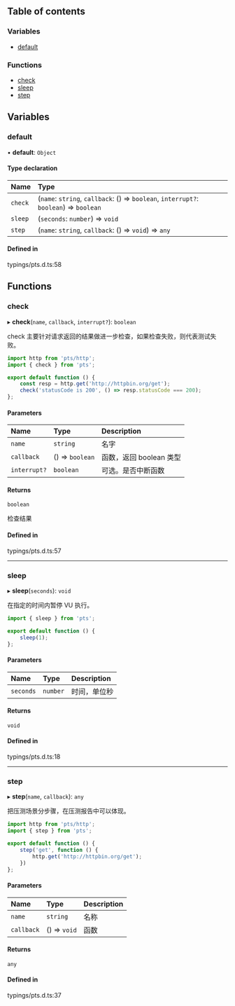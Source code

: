 ## Table of contents

### Variables

- [default](#default)

### Functions

- [check](#check)
- [sleep](#sleep)
- [step](#step)

## Variables

<span id="default"></span>

### default

• **default**: `Object`

#### Type declaration

| Name | Type |
| :------ | :------ |
| `check` | (`name`: `string`, `callback`: () => `boolean`, `interrupt?`: `boolean`) => `boolean` |
| `sleep` | (`seconds`: `number`) => `void` |
| `step` | (`name`: `string`, `callback`: () => `void`) => `any` |

#### Defined in

typings/pts.d.ts:58

## Functions

<span id="check"></span>

### check

▸ **check**(`name`, `callback`, `interrupt?`): `boolean`

check 主要针对请求返回的结果做进一步检查，如果检查失败，则代表测试失败。

```js
import http from 'pts/http';
import { check } from 'pts';

export default function () {
    const resp = http.get('http://httpbin.org/get');
    check('statusCode is 200', () => resp.statusCode === 200);
};
```

#### Parameters

| Name | Type | Description |
| :------ | :------ | :------ |
| `name` | `string` | 名字 |
| `callback` | () => `boolean` | 函数，返回 boolean 类型 |
| `interrupt?` | `boolean` | 可选。是否中断函数 |

#### Returns

`boolean`

检查结果

#### Defined in

typings/pts.d.ts:57

___

<span id="sleep"></span>

### sleep

▸ **sleep**(`seconds`): `void`

在指定的时间内暂停 VU 执行。

```js
import { sleep } from 'pts';

export default function () {
    sleep(1);
};
```

#### Parameters

| Name | Type | Description |
| :------ | :------ | :------ |
| `seconds` | `number` | 时间，单位秒 |

#### Returns

`void`

#### Defined in

typings/pts.d.ts:18

___

### step

▸ **step**(`name`, `callback`): `any`

把压测场景分步骤，在压测报告中可以体现。

```js
import http from 'pts/http';
import { step } from 'pts';

export default function () {
    step('get', function () {
        http.get('http://httpbin.org/get');
    })
};
```

#### Parameters

| Name | Type | Description |
| :------ | :------ | :------ |
| `name` | `string` | 名称 |
| `callback` | () => `void` | 函数 |

#### Returns

`any`

#### Defined in

typings/pts.d.ts:37
